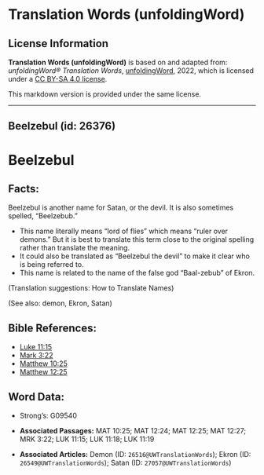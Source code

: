 # Translation Words (unfoldingWord)

## License Information

**Translation Words (unfoldingWord)** is based on and adapted from: _unfoldingWord® Translation Words_, [unfoldingWord](https://unfoldingword.org/utw), 2022, which is licensed under a [CC BY-SA 4.0 license](https://creativecommons.org/licenses/by-sa/4.0/legalcode.en).

This markdown version is provided under the same license.



--------------------------------

## Beelzebul (id: 26376)

Beelzebul
=========

Facts:
------

Beelzebul is another name for Satan, or the devil. It is also sometimes spelled, “Beelzebub.”

* This name literally means “lord of flies” which means “ruler over demons.” But it is best to translate this term close to the original spelling rather than translate the meaning.
* It could also be translated as “Beelzebul the devil” to make it clear who is being referred to.
* This name is related to the name of the false god “Baal\-zebub” of Ekron.

(Translation suggestions: How to Translate Names)

(See also: demon, Ekron, Satan)

Bible References:
-----------------

* [Luke 11:15](https://ref.ly/Luke11:15)
* [Mark 3:22](https://ref.ly/Mark3:22)
* [Matthew 10:25](https://ref.ly/Matt10:25)
* [Matthew 12:25](https://ref.ly/Matt12:25)

Word Data:
----------

* Strong’s: G09540

* **Associated Passages:** MAT 10:25; MAT 12:24; MAT 12:25; MAT 12:27; MRK 3:22; LUK 11:15; LUK 11:18; LUK 11:19
* **Associated Articles:** Demon (ID: `26516@UWTranslationWords`); Ekron (ID: `26549@UWTranslationWords`); Satan (ID: `27057@UWTranslationWords`)

